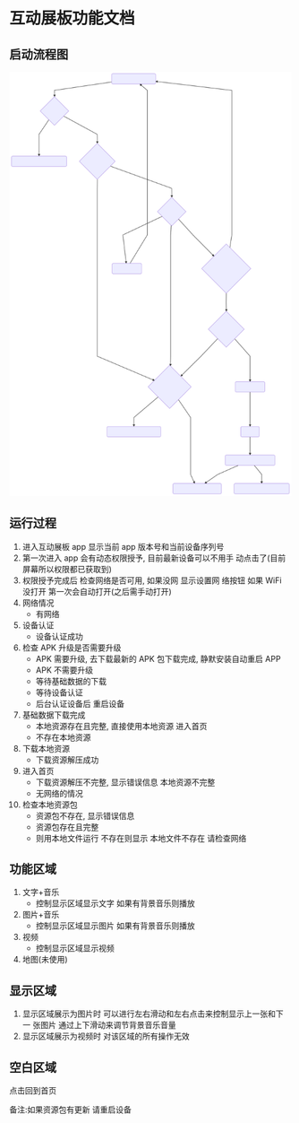 # 互动展板功能文档

## 启动流程图

![启动流程图](./img/workFlow.svg)

## 运行过程

1.  进入互动展板 app 显示当前 app 版本号和当前设备序列号
2.  第一次进入 app 会有动态权限授予, 目前最新设备可以不用手 动点击了(目前屏幕所以权限都已获取到)
3.  权限授予完成后 检查网络是否可用, 如果没网 显示设置网 络按钮 如果 WiFi 没打开 第一次会自动打开(之后需手动打开)
4.  网络情况
    - 有网络
5.  设备认证
    - 设备认证成功
6.  检查 APK 升级是否需要升级
    - APK 需要升级, 去下载最新的 APK 包下载完成, 静默安装自动重启 APP
    - APK 不需要升级
    - 等待基础数据的下载
    - 等待设备认证
    - 后台认证设备后 重启设备
7.  基础数据下载完成
    - 本地资源存在且完整, 直接使用本地资源 进入首页
    - 不存在本地资源
8.  下载本地资源
    - 下载资源解压成功
9.  进入首页
    - 下载资源解压不完整, 显示错误信息 本地资源不完整
    - 无网络的情况
10. 检查本地资源包
    - 资源包不存在, 显示错误信息
    - 资源包存在且完整
    - 则用本地文件运行 不存在则显示 本地文件不存在 请检查网络

## 功能区域

1. 文字+音乐
   - 控制显示区域显示文字 如果有背景音乐则播放
2. 图片+音乐
   - 控制显示区域显示图片 如果有背景音乐则播放
3. 视频
   - 控制显示区域显示视频
4. 地图(未使用)

## 显示区域

1. 显示区域展示为图片时 可以进行左右滑动和左右点击来控制显示上一张和下
   一 张图片 通过上下滑动来调节背景音乐音量
2. 显示区域展示为视频时 对该区域的所有操作无效

## 空白区域

点击回到首页

备注:如果资源包有更新 请重启设备
